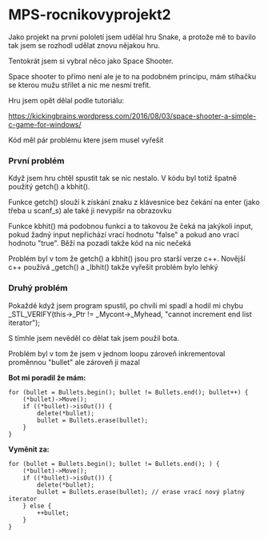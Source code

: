 # MPS-rocnikovyprojekt2


Jako projekt na první pololetí jsem udělal hru Snake, a protože mě to bavilo tak jsem se rozhodl udělat znovu nějakou hru.

Tentokrát jsem si vybral něco jako Space Shooter.

Space shooter to přímo není ale je to na podobném principu, mám stíhačku se kterou mužu střílet a nic me nesmí trefit.

Hru jsem opět dělal podle tutoriálu:

https://kickingbrains.wordpress.com/2016/08/03/space-shooter-a-simple-c-game-for-windows/

Kód měl pár problému ktere jsem musel vyřešit

### První problém

Když jsem hru chtěl spustit tak se nic nestalo. V kódu byl totiž špatně použitý getch() a kbhit().

Funkce getch() slouží k získání znaku z klávesnice bez čekání na enter (jako třeba u scanf_s) ale také ji nevypíšr na obrazovku

Funkce kbhit() má podobnou funkci a to takovou že čeká na jakýkoli input, pokud žadný input nepřichází vrací hodnotu "false" a pokud ano vrací hodnotu "true". Běží na pozadí takže kód na nic nečeká

Problém byl v tom že getch() a kbhit() jsou pro starší verze c++. Novější c++ používá _getch() a _lbhit() takže vyřešit problém bylo lehký

### Druhý problém

Pokaždé když jsem program spustil, po chvíli mi spadl a hodil mi chybu  _STL_VERIFY(this->_Ptr != _Mycont->_Myhead, "cannot increment end list iterator");

S tímhle jsem nevěděl co dělat tak jsem použil bota.

Problém byl v tom že jsem v jednom loopu zároveň inkrementoval proměnnou "bullet" ale zároveň ji mazal

**Bot mi poradil že mám:**

    for (bullet = Bullets.begin(); bullet != Bullets.end(); bullet++) {
        (*bullet)->Move();
        if ((*bullet)->isOut()) {
            delete(*bullet); 
            bullet = Bullets.erase(bullet);
        }
    }

**Vyměnit za:**

    for (bullet = Bullets.begin(); bullet != Bullets.end(); ) {
        (*bullet)->Move();
        if ((*bullet)->isOut()) {
            delete(*bullet); 
            bullet = Bullets.erase(bullet); // erase vrací nový platný iterator
        } else {
            ++bullet;
        }
    }






